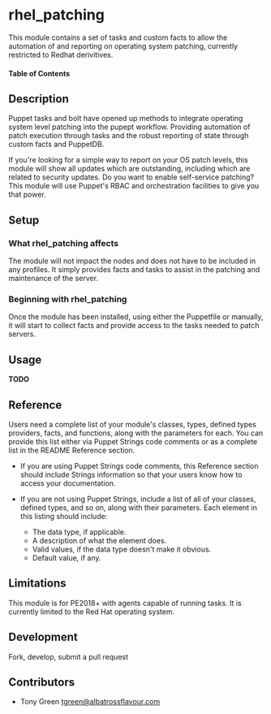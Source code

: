 # rhel_patching
This module contains a set of tasks and custom facts to allow the automation of and reporting on operating system patching, currently restricted to Redhat derivitives.

#### Table of Contents

## Description

Puppet tasks and bolt have opened up methods to integrate operating system level patching into the pupept workflow.  Providing automation of patch execution through tasks and the robust reporting of state through custom facts and PuppetDB.

If you're looking for a simple way to report on your OS patch levels, this module will show all updates which are outstanding, including which are related to security updates.  Do you want to enable self-service patching?  This module will use Puppet's RBAC and orchestration facilities to give you that power.

## Setup

### What rhel_patching affects

The module will not impact the nodes and does not have to be included in any profiles.  It simply provides facts and tasks to assist in the patching and maintenance of the server.

### Beginning with rhel_patching

Once the module has been installed, using either the Puppetfile or manually, it will start to collect facts and provide access to the tasks needed to patch servers.

## Usage

**TODO**

## Reference

Users need a complete list of your module's classes, types, defined types providers, facts, and functions, along with the parameters for each. You can provide this list either via Puppet Strings code comments or as a complete list in the README Reference section.

* If you are using Puppet Strings code comments, this Reference section should include Strings information so that your users know how to access your documentation.

* If you are not using Puppet Strings, include a list of all of your classes, defined types, and so on, along with their parameters. Each element in this listing should include:

  * The data type, if applicable.
  * A description of what the element does.
  * Valid values, if the data type doesn't make it obvious.
  * Default value, if any.

## Limitations

This module is for PE2018+ with agents capable of running tasks.  It is currently limited to the Red Hat operating system.

## Development

Fork, develop, submit a pull request

## Contributors

* Tony Green <tgreen@albatrossflavour.com>